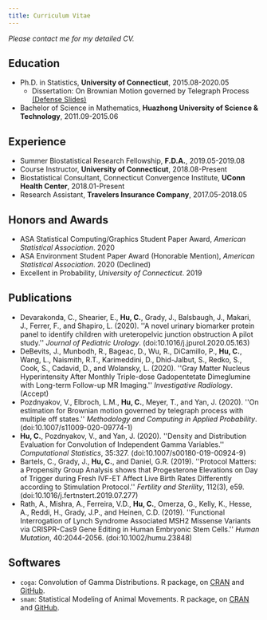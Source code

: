 ```yaml
---
title: Curriculum Vitae
---
```


*Please contact me for my detailed CV.*

## Education
* Ph.D. in Statistics, **University of Connecticut**, 2015.08-2020.05
  * Dissertation: On Brownian Motion governed by Telegraph Process [(<ins>Defense Slides</ins>)](dissertation_slides.pdf)
* Bachelor of Science in Mathematics, **Huazhong University of Science & Technology**, 2011.09-2015.06

## Experience
* Summer Biostatistical Research Fellowship, **F.D.A.**, 2019.05-2019.08
* Course Instructor, **University of Connecticut**, 2018.08-Present
* Biostatistical Consultant, Connecticut Convergence Institute, **UConn Health Center**, 2018.01-Present
* Research Assistant, **Travelers Insurance Company**, 2017.05-2018.05

## Honors and Awards
* ASA Statistical Computing/Graphics Student Paper Award, *American Statistical Association*. 2020
* ASA Environment Student Paper Award (Honorable Mention), *American Statistical Association*. 2020 (Declined)
* Excellent in Probability, *University of Connecticut*. 2019

## Publications
* Devarakonda, C., Shearier, E., **Hu, C.**, Grady, J., Balsbaugh, J., Makari, J., Ferrer, F., and Shapiro, L. (2020). ''A novel urinary biomarker protein panel to identify children with ureteropelvic junction obstruction A pilot study.'' *Journal of Pediatric Urology*. (doi:10.1016/j.jpurol.2020.05.163)
* DeBevits, J., Munbodh, R., Bageac, D., Wu, R., DiCamillo, P., **Hu, C.**, Wang, L., Naismith, R.T., Karimeddini, D., Dhid-Jalbut, S., Redko, S., Cook, S., Cadavid, D., and Wolansky, L. (2020). ''Gray Matter Nucleus Hyperintensity After Monthly Triple-dose Gadopentetate Dimeglumine with Long-term Follow-up MR Imaging.'' *Investigative Radiology*. (Accept)
* Pozdnyakov, V., Elbroch, L.M., **Hu, C.**, Meyer, T., and Yan, J. (2020). ''On estimation for Brownian motion governed by telegraph process with multiple off states.'' *Methodology and Computing in Applied Probability*. (doi:10.1007/s11009-020-09774-1)
* **Hu, C.**, Pozdnyakov, V., and Yan, J. (2020). ''Density and Distribution Evaluation for Convolution of Independent Gamma Variables.'' *Computational Statistics*, 35:327. (doi:10.1007/s00180-019-00924-9)
* Bartels, C., Grady, J., **Hu, C.**, and Daniel, G.R. (2019). ''Protocol Matters: a Propensity Group Analysis shows that Progesterone Elevations on Day of Trigger during Fresh IVF-ET Affect Live Birth Rates Differently according to Stimulation Protocol.'' *Fertility and Sterility*, 112(3), e59. (doi:10.1016/j.fertnstert.2019.07.277)
* Rath, A., Mishra, A., Ferreira, V.D., **Hu, C.**, Omerza, G., Kelly, K., Hesse, A., Reddi, H., Grady, J.P., and Heinen, C.D. (2019). ''Functional Interrogation of Lynch Syndrome Associated MSH2 Missense Variants via CRISPR-Cas9 Gene Editing in Human Embryonic Stem Cells.'' *Human Mutation*, 40:2044-2056. (doi:10.1002/humu.23848)

## Softwares
* `coga`: Convolution of Gamma Distributions. R package, on [<ins>CRAN</ins>](https://CRAN.R-project.org/package=coga) and [<ins>GitHub</ins>](https://github.com/ChaoranHu/coga).
* `smam`: Statistical Modeling of Animal Movements. R package, on [<ins>CRAN</ins>](https://CRAN.R-project.org/package=smam) and [<ins>GitHub</ins>](https://github.com/ChaoranHu/smam).


